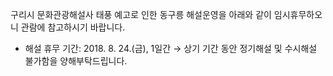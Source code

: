 구리시 문화관광해설사 태풍 예고로 인한 동구릉 해설운영을 아래와 같이 임시휴무하오니 관람에 참고하시기 바랍니다.
- 해설 휴무 기간: 2018. 8. 24.(금), 1일간
→ 상기 기간 동안 정기해설 및 수시해설 불가함을 양해부탁드립니다.